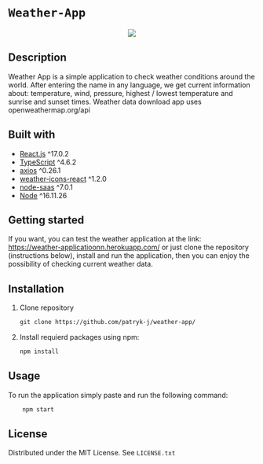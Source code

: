 # `Weather-App`

<p align="center">
  <img src="https://firebasestorage.googleapis.com/v0/b/course-app-fb4f5.appspot.com/o/weatherapp.PNG?alt=media&token=217c2601-7b1e-4caf-9277-ab36342c295f">
</p>

## Description

Weather App is a simple application to check weather conditions around the world. After entering the name in any language, we get current information about: temperature, wind, pressure, highest / lowest temperature and sunrise and sunset times. Weather data download app uses openweathermap.org/api

## Built with

- [React.js](https://pl.reactjs.org/) ^17.0.2
- [TypeScript](https://www.typescriptlang.org/) ^4.6.2
- [axios](https://www.npmjs.com/package/axios) ^0.26.1
- [weather-icons-react](https://mui.com/) ^1.2.0
- [node-saas](https://www.npmjs.com/package/node-sass) ^7.0.1
- [Node](https://nodejs.org/en/) ^16.11.26

## Getting started

If you want, you can test the weather application at the link: https://weather-applicatioonn.herokuapp.com/ or just clone the repository (instructions below), install and run the application, then you can enjoy the possibility of checking current weather data.

## Installation

1. Clone repository

   ```txt
   git clone https://github.com/patryk-j/weather-app/
   ```

2. Install requierd packages using npm:

   ```txt
   npm install
   ```

## Usage

To run the application simply paste and run the following command:

```txt
    npm start
```

## License

Distributed under the MIT License. See `LICENSE.txt`
